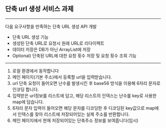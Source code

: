 ## 단축 url 생성 서비스 과제

---
다음 요구사항을 만족하는 단축 URL 생성 API 개발
- 단축 URL 생성 기능
- 생성된 단축 URL로 요청시 원래 URL로 리다이렉트
- 데이터 저장은 DB가 아닌 ArrayList에 저장
- Optional) 단축된 URL에 대한 요청 횟수 저장 및 요청 횟수 조회 기능


---
1. 로컬 환경에서 동작합니다
2. 메인 페이지(기본 주소)에서 등록할 url을 입력받습니다.
3. url 단축 요청이 들어오면 난수를 발생시킨 후 base56 방식을 이용해 6자리 문자로 인코딩 합니다.
4. 입력받은 url정보를 리스트에 담고, 해당 리스트의 인덱스는 난수를 key로 사용한 map에 담습니다.
5. 6자리 문자 입력이 들어오면 해당 문자를 디코딩한 후 디코딩된 key값으로 map에서 인덱스를 찾아 리스트에 저장되어있는 실제 주소를 반환합니다. 
6. 메인 페이지에서 현재 저장되어있는 단축주소 정보를 보여줍니다(임시)
